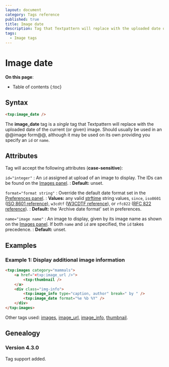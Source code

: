 ```yaml
---
layout: document
category: Tags reference
published: true
title: Image date
description: Tag that Textpattern will replace with the uploaded date of the current (or given) image.
tags:
  - Image tags
---
```


# Image date

**On this page**:

* Table of contents
{:toc}

## Syntax

~~~ html
<txp:image_date />
~~~

The **image_date** tag is a *single* tag that Textpattern will replace with the uploaded date of the current (or given) image. Should usually be used in an @@image form@@, although it may be used on its own providing you specify an `id` or `name`.

## Attributes

Tag will accept the following attributes (**case-sensitive**):

`id="integer"`
: An `id` assigned at upload of an image to display. The IDs can be found on the [Images panel](/administration/images-panel).
: **Default:** unset.

`format="format string"`
: Override the default date format set in the [Preferences panel](/administration/preferences-panel).
: **Values:** any valid [strftime](https://secure.php.net/strftime) string values, `since`, `iso8601` ([ISO 8601 reference](https://en.wikipedia.org/wiki/ISO_8601)), `w3cdtf` ([W3CDTF reference](https://www.w3.org/TR/NOTE-datetime)), or `rfc822` ([RFC 822 reference](https://www.w3.org/Protocols/rfc822/#z28)).
: **Default:** the 'Archive date format' set in preferences.

`name="image name"`
: An image to display, given by its image name as shown on the [Images panel](/administration/images-panel). If both `name` and `id` are specified, the `id` takes precedence.
: **Default:** unset.

## Examples

### Example 1: Display additional image information

~~~ html
<txp:images category="mammals">
    <a href="<txp:image_url />">
        <txp:thumbnail />
    </a>
    <div class="img-info">
        <txp:image_info type="caption, author" break=" by " />
        <txp:image_date format="%e %b %Y" />
    </div>
</txp:images>
~~~

Other tags used: [images](/tags/images), [image_url](/tags/image_url), [image_info](/tags/image_info), [thumbnail](/tags/thumbnail).

## Genealogy

### Version 4.3.0

Tag support added.
